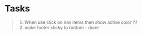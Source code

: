 # Tasks

> 1. When use click on nav items then show active color ??
> 2. make footer sticky to bottom - done
